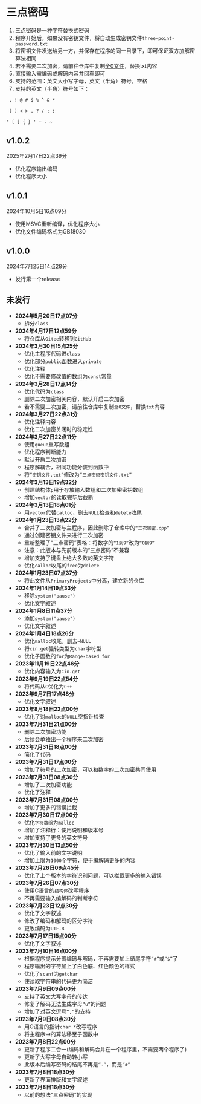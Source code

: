 # 三点密码

1. 三点密码是一种字符替换式密码
2. 程序开始后，如果没有密钥文件，将自动生成密钥文件```three-point-password.txt```
3. 将密钥文件发送给另一方，并保存在程序的同一目录下，即可保证双方加解密算法相同
4. 若不需要二次加密，请前往仓库中复制[全0文件](全0文件.txt)，替换txt内容
5. 直接输入需编码或解码内容并回车即可
6. 支持的范围：英文大小写字母，英文（半角）符号，空格
7. 支持的英文（半角）符号如下：

```txt
 , ! @ # $ % ^ & *

 ( ) < > . ? / ; :

" [ ] { } ' + - ~
```

## v1.0.2

2025年2月17日22点39分

- 优化程序输出编码
- 优化程序大小

## v1.0.1

2024年10月5日16点09分

- 使用MSVC重新编译，优化程序大小
- 优化文件编码格式为GB18030

## v1.0.0

2024年7月25日14点28分

- 发行第一个release

## 未发行

- **2024年5月20日17点07分**
  - 拆分```class```
- **2024年4月17日12点59分**
  - 将仓库从```Gitee```转移到```GitHub```
- **2024年3月30日15点25分**
  - 优化主程序代码进```class```
  - 优化部分```public```函数进入```private```
  - 优化注释
  - 优化不需要修改值的数组为```const```常量
- **2024年3月28日17点14分**
  - 优化代码为```class```
  - 删除二次加密相关内容，默认开启二次加密
  - 若不需要二次加密，请前往仓库中复制```全0文件```，替换```txt```内容
- **2024年3月27日22点31分**
  - 优化注释内容
  - 优化二次加密关闭时的稳定性
- **2024年3月27日22点11分**
  - 使用```queue```重写数组
  - 优化程序判断能力
  - 默认开启二次加密
  - 程序解耦合，相同功能分装到函数中
  - 将```“密钥文件.txt”```修改为```“三点密码密钥文件.txt”```
- **2024年3月13日19点32分**
  - 创建结构体```p```用于存放输入数组和二次加密密钥数组
  - 增加```vector```的读取完毕后截断
- **2024年3月13日18点01分**
  - 用```vector```代替```calloc```，删去```NULL```检查和```delete```收尾
- **2024年1月23日13点22分**
  - 合并了二次加密与主程序，因此删除了仓库中的```“二次加密.cpp”```
  - 通过创建密钥文件来进行二次加密
  - 重新整理了“三点密码”表格：将数字的```“1到9”```改为```“0到9”```
  - 注意：此版本与先前版本的“三点密码”不兼容
  - 增加支持了键盘上绝大多数的英文字符
  - 优化```calloc```收尾的```free```为```delete```
- **2024年1月23日07点37分**
  - 将此文件从```PrimaryProjects```中分离，建立新的仓库
- **2024年1月14日19点33分**
  - 移除```system("pause")```
  - 优化文字叙述
- **2024年1月8日11点37分**
  - 添加```system("pause")```
  - 优化文字叙述
- **2024年1月4日18点26分**
  - 优化```malloc```收尾，删去```=NULL```
  - 将```cin.get```强转类型为```char```字符型
  - 优化子函数的```for```为```Range-based for```
- **2023年11月19日22点46分**
  - 优化内容输入为```cin.get```
- **2023年9月19日22点54分**
  - 将代码从```C```优化为```C++```
- **2023年9月7日17点48分**
  - 优化文字叙述
- **2023年8月18日22点00分**
  - 优化了对```malloc```的```NULL```空指针检查
- **2023年7月31日21点00分**
  - 删除二次加密功能
  - 后续会单独出一个程序来二次加密
- **2023年7月31日18点00分**
  - 简化了代码
- **2023年7月31日17点00分**
  - 增加了符号的二次加密，可以和数字的二次加密共同使用
- **2023年7月31日08点30分**
  - 增加了二次加密功能
  - 优化了注释
- **2023年7月31日08点00分**
  - 增加了更多的错误拦截
- **2023年7月30日17点00分**
  - 优化```字符数组```为```malloc```
  - 增加了注释行：使用说明和版本号
  - 增加支持了更多的英文符号
- **2023年7月30日13点50分**
  - 优化了输入前的文字说明
  - 增加上限为```1000```个字符，便于编解码更多的内容
- **2023年7月26日09点45分**
  - 优化了上个版本的字符识别问题，可以拦截更多的输入错误
- **2023年7月26日07点30分**
  - 使用C语言的```结构体```改写程序
  - 不再需要输入编解码的判断字符
- **2023年7月23日12点30分**
  - 优化了文字叙述
  - 修改了编码和解码的区分字符
  - 更改编码为```UTF-8```
- **2023年7月17日15点00分**
  - 优化了文字叙述
- **2023年7月10日16点00分**
  - 根据程序提示分离编码与解码，不再需要加上结尾字符```“#”```或```“$”```了
  - 程序输出的字符加上了白色底、红色颜色的样式
  - 优化了```scanf```为```getchar```
  - 使读取字符串的代码更为简洁
- **2023年7月9日09点00分**
  - 支持了英文大写字母的传达
  - 修复了解码无法生成字母```“u”```的问题
  - 增加了对英文逗号```“,”```的支持
- **2023年7月9日08点30分**
  - 用C语言的指针```char *```改写程序
  - 将主程序中的算法移至子函数中
- **2023年7月8日22点00分**
  - 更新了程序二合一(编码和解码合并在一个程序里，不需要两个程序了)
  - 更新了大写字母自动转小写
  - 此版本后编写密码的结尾不再是```“.”```，而是```“#”```
- **2023年7月8日18点30分**
  - 更新了界面排版和文字叙述
- **2023年7月8日16点30分**
  - 以前的想法“三点密码”的实现

